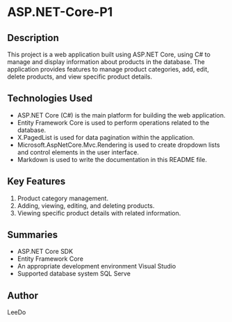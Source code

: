 # ASP.NET-Core-P1
## Description

This project is a web application built using ASP.NET Core, using C# to manage and display information about products in the database. The application provides features to manage product categories, add, edit, delete products, and view specific product details.

## Technologies Used

- ASP.NET Core (C#) is the main platform for building the web application.
- Entity Framework Core is used to perform operations related to the database.
- X.PagedList is used for data pagination within the application.
- Microsoft.AspNetCore.Mvc.Rendering is used to create dropdown lists and control elements in the user interface.
- Markdown is used to write the documentation in this README file.

## Key Features

1. Product category management.
2. Adding, viewing, editing, and deleting products.
3. Viewing specific product details with related information.

## Summaries 

- ASP.NET Core SDK
- Entity Framework Core
- An appropriate development environment Visual Studio
- Supported database system SQL Serve

## Author

LeeDo
